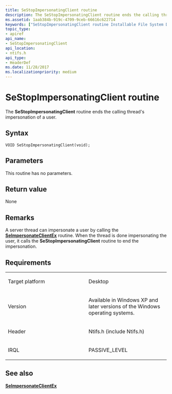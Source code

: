 ```yaml
---
title: SeStopImpersonatingClient routine
description: The SeStopImpersonatingClient routine ends the calling thread's impersonation of a user.
ms.assetid: 1aab384b-919c-4709-9ceb-66616c622714
keywords: ["SeStopImpersonatingClient routine Installable File System Drivers"]
topic_type:
- apiref
api_name:
- SeStopImpersonatingClient
api_location:
- ntifs.h
api_type:
- HeaderDef
ms.date: 11/28/2017
ms.localizationpriority: medium
---
```


# SeStopImpersonatingClient routine


The **SeStopImpersonatingClient** routine ends the calling thread's impersonation of a user.

Syntax
------

```ManagedCPlusPlus
VOID SeStopImpersonatingClient(void);
```

Parameters
----------

This routine has no parameters.

Return value
------------

None

Remarks
-------

A server thread can impersonate a user by calling the [**SeImpersonateClientEx**](/windows-hardware/drivers/ddi/ntifs/nf-ntifs-seimpersonateclientex) routine. When the thread is done impersonating the user, it calls the **SeStopImpersonatingClient** routine to end the impersonation.

Requirements
------------

<table>
<colgroup>
<col width="50%" />
<col width="50%" />
</colgroup>
<tbody>
<tr class="odd">
<td align="left"><p>Target platform</p></td>
<td align="left">Desktop</td>
</tr>
<tr class="even">
<td align="left"><p>Version</p></td>
<td align="left"><p>Available in Windows XP and later versions of the Windows operating systems.</p></td>
</tr>
<tr class="odd">
<td align="left"><p>Header</p></td>
<td align="left">Ntifs.h (include Ntifs.h)</td>
</tr>
<tr class="even">
<td align="left"><p>IRQL</p></td>
<td align="left"><p>PASSIVE_LEVEL</p></td>
</tr>
</tbody>
</table>

## See also


[**SeImpersonateClientEx**](/windows-hardware/drivers/ddi/ntifs/nf-ntifs-seimpersonateclientex)

 

